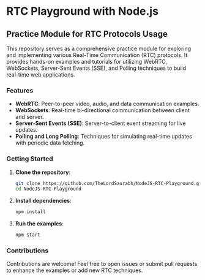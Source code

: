 # RTC Playground with Node.js

## Practice Module for RTC Protocols Usage

This repository serves as a comprehensive practice module for exploring and implementing various Real-Time Communication (RTC) protocols. It provides hands-on examples and tutorials for utilizing WebRTC, WebSockets, Server-Sent Events (SSE), and Polling techniques to build real-time web applications.

### Features

* **WebRTC**: Peer-to-peer video, audio, and data communication examples.
* **WebSockets**: Real-time bi-directional communication between client and server.
* **Server-Sent Events (SSE)**: Server-to-client event streaming for live updates.
* **Polling and Long Polling**: Techniques for simulating real-time updates with periodic data fetching.

### Getting Started

1. **Clone the repository**:

   ```bash
   git clone https://github.com/TheLordSaurabh/NodeJS-RTC-Playground.git
   cd NodeJS-RTC-Playground
   ```

2. **Install dependencies**:

   ```bash
   npm install
   ```

3. **Run the examples**:

   ```bash
   npm start
   ```

### Contributions

Contributions are welcome! Feel free to open issues or submit pull requests to enhance the examples or add new RTC techniques.
